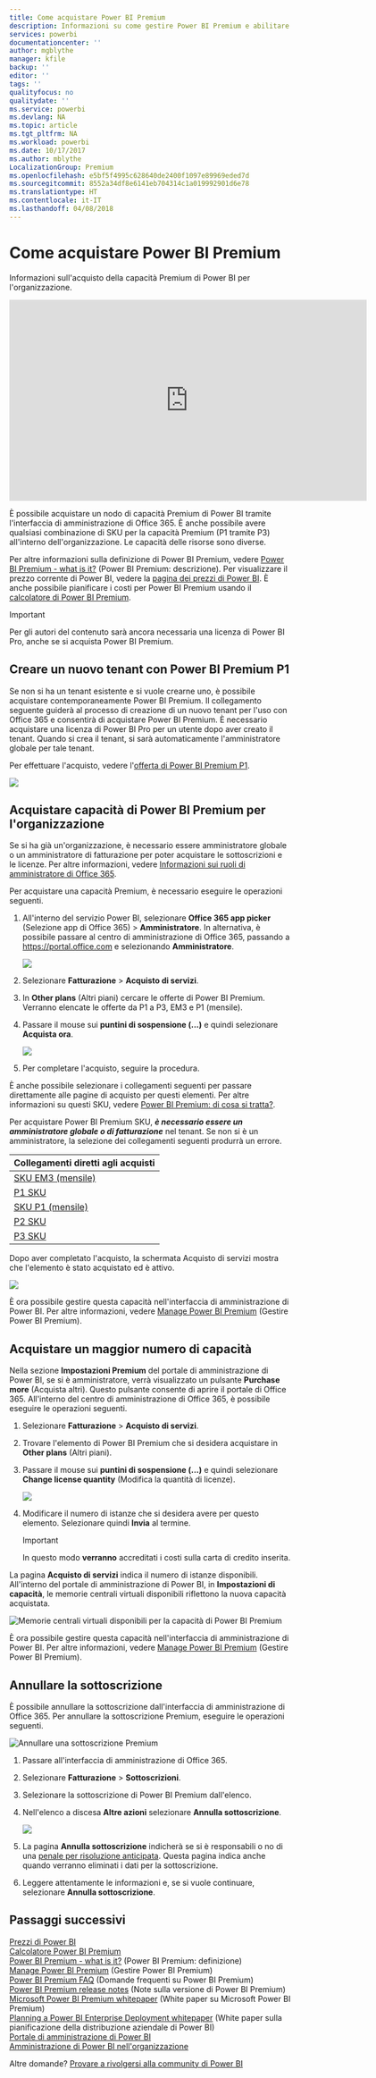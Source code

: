 ```yaml
---
title: Come acquistare Power BI Premium
description: Informazioni su come gestire Power BI Premium e abilitare l'accesso al contenuto per tutta l'organizzazione.
services: powerbi
documentationcenter: ''
author: mgblythe
manager: kfile
backup: ''
editor: ''
tags: ''
qualityfocus: no
qualitydate: ''
ms.service: powerbi
ms.devlang: NA
ms.topic: article
ms.tgt_pltfrm: NA
ms.workload: powerbi
ms.date: 10/17/2017
ms.author: mblythe
LocalizationGroup: Premium
ms.openlocfilehash: e5bf5f4995c628640de2400f1097e89969eded7d
ms.sourcegitcommit: 8552a34df8e6141eb704314c1a019992901d6e78
ms.translationtype: HT
ms.contentlocale: it-IT
ms.lasthandoff: 04/08/2018
---
```

# <a name="how-to-purchase-power-bi-premium"></a>Come acquistare Power BI Premium
Informazioni sull'acquisto della capacità Premium di Power BI per l'organizzazione.

<iframe width="640" height="360" src="https://www.youtube.com/embed/NkvYs5Qp4iA?rel=0&amp;showinfo=0" frameborder="0" allowfullscreen></iframe>

È possibile acquistare un nodo di capacità Premium di Power BI tramite l'interfaccia di amministrazione di Office 365. È anche possibile avere qualsiasi combinazione di SKU per la capacità Premium (P1 tramite P3) all'interno dell'organizzazione. Le capacità delle risorse sono diverse.

Per altre informazioni sulla definizione di Power BI Premium, vedere [Power BI Premium - what is it?](service-premium.md) (Power BI Premium: descrizione). Per visualizzare il prezzo corrente di Power BI, vedere la [pagina dei prezzi di Power BI](https://powerbi.microsoft.com/pricing/). È anche possibile pianificare i costi per Power BI Premium usando il [calcolatore di Power BI Premium](https://powerbi.microsoft.com/calculator/).

> [!IMPORTANT]
> Per gli autori del contenuto sarà ancora necessaria una licenza di Power BI Pro, anche se si acquista Power BI Premium.
> 
> 

## <a name="create-a-new-tenant-with-power-bi-premium-p1"></a>Creare un nuovo tenant con Power BI Premium P1
Se non si ha un tenant esistente e si vuole crearne uno, è possibile acquistare contemporaneamente Power BI Premium. Il collegamento seguente guiderà al processo di creazione di un nuovo tenant per l'uso con Office 365 e consentirà di acquistare Power BI Premium. È necessario acquistare una licenza di Power BI Pro per un utente dopo aver creato il tenant. Quando si crea il tenant, si sarà automaticamente l'amministratore globale per tale tenant.

Per effettuare l'acquisto, vedere l'[offerta di Power BI Premium P1](https://signup.microsoft.com/Signup?OfferId=b3ec5615-cc11-48de-967d-8d79f7cb0af1).

![](media/service-admin-premium-purchase/premium-purchase-with-tenant.png)

## <a name="purchase-a-power-bi-premium-capacity-for-an-existing-organization"></a>Acquistare capacità di Power BI Premium per l'organizzazione
Se si ha già un'organizzazione, è necessario essere amministratore globale o un amministratore di fatturazione per poter acquistare le sottoscrizioni e le licenze. Per altre informazioni, vedere [Informazioni sui ruoli di amministratore di Office 365](https://support.office.com/article/About-Office-365-admin-roles-da585eea-f576-4f55-a1e0-87090b6aaa9d).

Per acquistare una capacità Premium, è necessario eseguire le operazioni seguenti.

1. All'interno del servizio Power BI, selezionare **Office 365 app picker** (Selezione app di Office 365) > **Amministratore**. In alternativa, è possibile passare al centro di amministrazione di Office 365, passando a https://portal.office.com e selezionando **Amministratore**.
   
    ![](media/service-admin-premium-purchase/o365-app-picker.png)
2. Selezionare **Fatturazione** > **Acquisto di servizi**.
3. In **Other plans** (Altri piani) cercare le offerte di Power BI Premium. Verranno elencate le offerte da P1 a P3, EM3 e P1 (mensile).
4. Passare il mouse sui **puntini di sospensione (...)**  e quindi selezionare **Acquista ora**.
   
    ![](media/service-admin-premium-purchase/premium-purchase.png)
5. Per completare l'acquisto, seguire la procedura.

È anche possibile selezionare i collegamenti seguenti per passare direttamente alle pagine di acquisto per questi elementi. Per altre informazioni su questi SKU, vedere [Power BI Premium: di cosa si tratta?](service-premium.md#premiumskus).

Per acquistare Power BI Premium SKU, ***è necessario essere un amministratore globale o di fatturazione*** nel tenant. Se non si è un amministratore, la selezione dei collegamenti seguenti produrrà un errore.

| Collegamenti diretti agli acquisti |
| --- |
| [SKU EM3 (mensile)](https://portal.office.com/commerce/completeorder.aspx?OfferId=4004702D-749C-4F74-BF47-3048F1833780&adminportal=1) |
| [P1 SKU](https://portal.office.com/commerce/completeorder.aspx?OfferId=b3ec5615-cc11-48de-967d-8d79f7cb0af1&adminportal=1) |
| [SKU P1 (mensile)](https://portal.office.com/commerce/completeorder.aspx?OfferId=E4C8EDD3-74A1-4D42-A738-C647972FBE81&adminportal=1) |
| [P2 SKU](https://portal.office.com/commerce/completeorder.aspx?OfferId=062F2AA7-B4BC-4B0E-980F-2072102D8605&adminportal=1) |
| [P3 SKU](https://portal.office.com/commerce/completeorder.aspx?OfferId=40c7d673-375c-42a1-84ca-f993a524fed0&adminportal=1) |

Dopo aver completato l'acquisto, la schermata Acquisto di servizi mostra che l'elemento è stato acquistato ed è attivo.

![](media/service-admin-premium-purchase/premium-purchased.png)

È ora possibile gestire questa capacità nell'interfaccia di amministrazione di Power BI. Per altre informazioni, vedere [Manage Power BI Premium](service-admin-premium-manage.md) (Gestire Power BI Premium).

## <a name="purchase-more-capacities"></a>Acquistare un maggior numero di capacità
Nella sezione **Impostazioni Premium** del portale di amministrazione di Power BI, se si è amministratore, verrà visualizzato un pulsante **Purchase more** (Acquista altri). Questo pulsante consente di aprire il portale di Office 365. All'interno del centro di amministrazione di Office 365, è possibile eseguire le operazioni seguenti.

1. Selezionare **Fatturazione** > **Acquisto di servizi**.
2. Trovare l'elemento di Power BI Premium che si desidera acquistare in **Other plans** (Altri piani).
3. Passare il mouse sui **puntini di sospensione (...)**  e quindi selezionare **Change license quantity** (Modifica la quantità di licenze).
   
    ![](media/service-admin-premium-purchase/premium-purchase-more.png)
4. Modificare il numero di istanze che si desidera avere per questo elemento. Selezionare quindi **Invia** al termine.
   
   > [!IMPORTANT]
   > In questo modo **verranno** accreditati i costi sulla carta di credito inserita.
   > 
   > 

La pagina **Acquisto di servizi** indica il numero di istanze disponibili. All'interno del portale di amministrazione di Power BI, in **Impostazioni di capacità**, le memorie centrali virtuali disponibili riflettono la nuova capacità acquistata.

![Memorie centrali virtuali disponibili per la capacità di Power BI Premium](media/service-admin-premium-purchase/premium-capacities.png)

È ora possibile gestire questa capacità nell'interfaccia di amministrazione di Power BI. Per altre informazioni, vedere [Manage Power BI Premium](service-admin-premium-manage.md) (Gestire Power BI Premium).

## <a name="cancel-your-subscription"></a>Annullare la sottoscrizione
È possibile annullare la sottoscrizione dall'interfaccia di amministrazione di Office 365. Per annullare la sottoscrizione Premium, eseguire le operazioni seguenti.

![](media/service-admin-premium-purchase/premium-cancel-subscription.png "Annullare una sottoscrizione Premium")

1. Passare all'interfaccia di amministrazione di Office 365.
2. Selezionare **Fatturazione** > **Sottoscrizioni**.
3. Selezionare la sottoscrizione di Power BI Premium dall'elenco.
4. Nell'elenco a discesa **Altre azioni** selezionare **Annulla sottoscrizione**.
   
    ![](media/service-admin-premium-purchase/o365-more-actions.png)
5. La pagina **Annulla sottoscrizione** indicherà se si è responsabili o no di una [penale per risoluzione anticipata](https://support.office.com/article/early-termination-fees-6487d4de-401a-466f-8bc3-c0beb5cc40d3). Questa pagina indica anche quando verranno eliminati i dati per la sottoscrizione.
6. Leggere attentamente le informazioni e, se si vuole continuare, selezionare **Annulla sottoscrizione**.

## <a name="next-steps"></a>Passaggi successivi
[Prezzi di Power BI](https://powerbi.microsoft.com/pricing/)  
[Calcolatore Power BI Premium](https://powerbi.microsoft.com/calculator/)  
[Power BI Premium - what is it?](service-premium.md) (Power BI Premium: definizione)  
[Manage Power BI Premium](service-admin-premium-manage.md) (Gestire Power BI Premium)  
[Power BI Premium FAQ](service-premium-faq.md) (Domande frequenti su Power BI Premium)  
[Power BI Premium release notes](service-premium-release-notes.md) (Note sulla versione di Power BI Premium)  
[Microsoft Power BI Premium whitepaper](https://aka.ms/pbipremiumwhitepaper) (White paper su Microsoft Power BI Premium)  
[Planning a Power BI Enterprise Deployment whitepaper](https://aka.ms/pbienterprisedeploy) (White paper sulla pianificazione della distribuzione aziendale di Power BI)  
[Portale di amministrazione di Power BI](service-admin-portal.md)  
[Amministrazione di Power BI nell'organizzazione](service-admin-administering-power-bi-in-your-organization.md)  

Altre domande? [Provare a rivolgersi alla community di Power BI](http://community.powerbi.com/)

